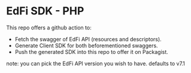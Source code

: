# EdFi SDK - PHP
This repo offers a github action to:
- Fetch the swagger of EdFi API (resources and descriptors).
- Generate Client SDK for both beforementioned swaggers.
- Push the generated SDK into this repo to offer it on Packagist.

note: you can pick the EdFi API version you wish to have. defaults to v7.1
